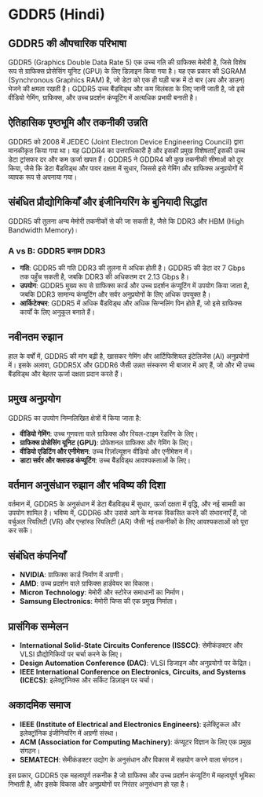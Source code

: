 # GDDR5 (Hindi)

## GDDR5 की औपचारिक परिभाषा
GDDR5 (Graphics Double Data Rate 5) एक उच्च गति की ग्राफिक्स मेमोरी है, जिसे विशेष रूप से ग्राफिक्स प्रोसेसिंग यूनिट (GPU) के लिए डिज़ाइन किया गया है। यह एक प्रकार की SGRAM (Synchronous Graphics RAM) है, जो डेटा को एक ही घड़ी चक्र में दो बार (अप और डाउन) भेजने की क्षमता रखती है। GDDR5 उच्च बैंडविड्थ और कम विलंबता के लिए जानी जाती है, जो इसे वीडियो गेमिंग, ग्राफिक्स, और उच्च प्रदर्शन कंप्यूटिंग में अत्यधिक प्रभावी बनाती है।

## ऐतिहासिक पृष्ठभूमि और तकनीकी उन्नति
GDDR5 को 2008 में JEDEC (Joint Electron Device Engineering Council) द्वारा मानकीकृत किया गया था। यह GDDR4 का उत्तराधिकारी है और इसकी प्रमुख विशेषताएँ इसकी उच्च डेटा ट्रांसफर दर और कम ऊर्जा खपत हैं। GDDR5 ने GDDR4 की कुछ तकनीकी सीमाओं को दूर किया, जैसे कि डेटा बैंडविड्थ और पावर दक्षता में सुधार, जिससे इसे गेमिंग और ग्राफिक्स अनुप्रयोगों में व्यापक रूप से अपनाया गया।

## संबंधित प्रौद्योगिकियाँ और इंजीनियरिंग के बुनियादी सिद्धांत
GDDR5 की तुलना अन्य मेमोरी तकनीकों से की जा सकती है, जैसे कि DDR3 और HBM (High Bandwidth Memory)।

### A vs B: GDDR5 बनाम DDR3
- **गति**: GDDR5 की गति DDR3 की तुलना में अधिक होती है। GDDR5 की डेटा दर 7 Gbps तक पहुँच सकती है, जबकि DDR3 की अधिकतम दर 2.13 Gbps है।
- **उपयोग**: GDDR5 मुख्य रूप से ग्राफिक्स कार्ड और उच्च प्रदर्शन कंप्यूटिंग में उपयोग किया जाता है, जबकि DDR3 सामान्य कंप्यूटिंग और सर्वर अनुप्रयोगों के लिए अधिक उपयुक्त है।
- **आर्किटेक्चर**: GDDR5 में अधिक बैंडविड्थ और अधिक सिग्नलिंग पिन होते हैं, जो इसे ग्राफिक्स कार्यों के लिए अनुकूल बनाते हैं।

## नवीनतम रुझान
हाल के वर्षों में, GDDR5 की मांग बढ़ी है, खासकर गेमिंग और आर्टिफिशियल इंटेलिजेंस (AI) अनुप्रयोगों में। इसके अलावा, GDDR5X और GDDR6 जैसी उन्नत संस्करण भी बाजार में आए हैं, जो और भी उच्च बैंडविड्थ और बेहतर ऊर्जा दक्षता प्रदान करते हैं।

## प्रमुख अनुप्रयोग
GDDR5 का उपयोग निम्नलिखित क्षेत्रों में किया जाता है:
- **वीडियो गेमिंग**: उच्च गुणवत्ता वाले ग्राफिक्स और रियल-टाइम रेंडरिंग के लिए।
- **ग्राफिक्स प्रोसेसिंग यूनिट (GPU)**: प्रोफेशनल ग्राफिक्स और गेमिंग के लिए।
- **वीडियो एडिटिंग और एनीमेशन**: उच्च रिज़ॉल्यूशन वीडियो और एनीमेशन में।
- **डाटा सर्वर और क्लाउड कंप्यूटिंग**: उच्च बैंडविड्थ आवश्यकताओं के लिए।

## वर्तमान अनुसंधान रुझान और भविष्य की दिशा
वर्तमान में, GDDR5 के अनुसंधान में डेटा बैंडविड्थ में सुधार, ऊर्जा दक्षता में वृद्धि, और नई सामग्री का उपयोग शामिल है। भविष्य में, GDDR6 और उससे आगे के मानक विकसित करने की संभावनाएँ हैं, जो वर्चुअल रियलिटी (VR) और एन्हांस्ड रियलिटी (AR) जैसी नई तकनीकों के लिए आवश्यकताओं को पूरा कर सकें।

## संबंधित कंपनियाँ
- **NVIDIA**: ग्राफिक्स कार्ड निर्माण में अग्रणी।
- **AMD**: उच्च प्रदर्शन वाले ग्राफिक्स हार्डवेयर का विकास।
- **Micron Technology**: मेमोरी और स्टोरेज समाधानों का निर्माण।
- **Samsung Electronics**: मेमोरी चिप्स की एक प्रमुख निर्माता।

## प्रासंगिक सम्मेलन
- **International Solid-State Circuits Conference (ISSCC)**: सेमीकंडक्टर और VLSI प्रौद्योगिकियों पर चर्चा करने के लिए।
- **Design Automation Conference (DAC)**: VLSI डिजाइन और अनुप्रयोगों पर केंद्रित।
- **IEEE International Conference on Electronics, Circuits, and Systems (ICECS)**: इलेक्ट्रॉनिक्स और सर्किट डिज़ाइन पर चर्चा।

## अकादमिक समाज
- **IEEE (Institute of Electrical and Electronics Engineers)**: इलेक्ट्रिकल और इलेक्ट्रॉनिक इंजीनियरिंग में अग्रणी संस्था।
- **ACM (Association for Computing Machinery)**: कंप्यूटर विज्ञान के लिए एक प्रमुख संगठन। 
- **SEMATECH**: सेमीकंडक्टर उद्योग के अनुसंधान और विकास में सहयोग करने वाला संगठन।

इस प्रकार, GDDR5 एक महत्वपूर्ण तकनीक है जो ग्राफिक्स और उच्च प्रदर्शन कंप्यूटिंग में महत्वपूर्ण भूमिका निभाती है, और इसके विकास और अनुप्रयोगों पर निरंतर अनुसंधान हो रहा है।